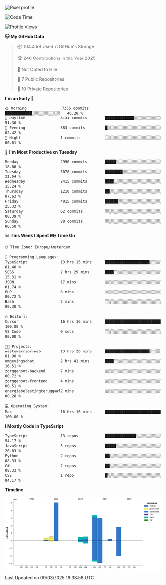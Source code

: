 ![Pixel profile](https://pixel-profile.vercel.app/api/github-stats?username=Atchferox&screen_effect=true&theme=rainbow
)


<!--START_SECTION:waka-->
![Code Time](http://img.shields.io/badge/Code%20Time-573%20hrs%2053%20mins-blue)

![Profile Views](http://img.shields.io/badge/Profile%20Views-0-blue)

**🐱 My GitHub Data** 

> 📦 104.4 kB Used in GitHub's Storage 
 > 
> 🏆 240 Contributions in the Year 2025
 > 
> 🚫 Not Opted to Hire
 > 
> 📜 7 Public Repositories 
 > 
> 🔑 10 Private Repositories 
 > 
**I'm an Early 🐤** 

```text
🌞 Morning                7335 commits        ████████████░░░░░░░░░░░░░   46.28 % 
🌆 Daytime                8131 commits        █████████████░░░░░░░░░░░░   51.30 % 
🌃 Evening                383 commits         █░░░░░░░░░░░░░░░░░░░░░░░░   02.42 % 
🌙 Night                  1 commits           ░░░░░░░░░░░░░░░░░░░░░░░░░   00.01 % 
```
📅 **I'm Most Productive on Tuesday** 

```text
Monday                   2990 commits        █████░░░░░░░░░░░░░░░░░░░░   18.86 % 
Tuesday                  5078 commits        ████████░░░░░░░░░░░░░░░░░   32.04 % 
Wednesday                2415 commits        ████░░░░░░░░░░░░░░░░░░░░░   15.24 % 
Thursday                 1210 commits        ██░░░░░░░░░░░░░░░░░░░░░░░   07.63 % 
Friday                   4015 commits        ██████░░░░░░░░░░░░░░░░░░░   25.33 % 
Saturday                 62 commits          ░░░░░░░░░░░░░░░░░░░░░░░░░   00.39 % 
Sunday                   80 commits          ░░░░░░░░░░░░░░░░░░░░░░░░░   00.50 % 
```


📊 **This Week I Spent My Time On** 

```text
🕑︎ Time Zone: Europe/Amsterdam

💬 Programming Languages: 
TypeScript               13 hrs 15 mins      ████████████████████░░░░░   81.48 % 
SCSS                     2 hrs 29 mins       ████░░░░░░░░░░░░░░░░░░░░░   15.31 % 
JSON                     17 mins             ░░░░░░░░░░░░░░░░░░░░░░░░░   01.74 % 
PHP                      6 mins              ░░░░░░░░░░░░░░░░░░░░░░░░░   00.72 % 
Bash                     2 mins              ░░░░░░░░░░░░░░░░░░░░░░░░░   00.30 % 

🔥 Editors: 
Cursor                   16 hrs 16 mins      █████████████████████████   100.00 % 
VS Code                  0 secs              ░░░░░░░░░░░░░░░░░░░░░░░░░   00.00 % 

🐱‍💻 Projects: 
wastewarrior-web         13 hrs 20 mins      ████████████████████░░░░░   81.98 % 
omgevingschat            2 hrs 41 mins       ████░░░░░░░░░░░░░░░░░░░░░   16.51 % 
zorggenoot-backend       7 mins              ░░░░░░░░░░░░░░░░░░░░░░░░░   00.72 % 
zorggenoot-frontend      4 mins              ░░░░░░░░░░░░░░░░░░░░░░░░░   00.51 % 
energiebelastingteruggaaf2 mins              ░░░░░░░░░░░░░░░░░░░░░░░░░   00.28 % 

💻 Operating System: 
Mac                      16 hrs 16 mins      █████████████████████████   100.00 % 
```

**I Mostly Code in TypeScript** 

```text
TypeScript               13 repos            ██████████████░░░░░░░░░░░   54.17 % 
JavaScript               5 repos             █████░░░░░░░░░░░░░░░░░░░░   20.83 % 
Python                   2 repos             ██░░░░░░░░░░░░░░░░░░░░░░░   08.33 % 
C#                       2 repos             ██░░░░░░░░░░░░░░░░░░░░░░░   08.33 % 
CSS                      1 repo              █░░░░░░░░░░░░░░░░░░░░░░░░   04.17 % 
```



**Timeline**

![Lines of Code chart](https://raw.githubusercontent.com/Atchferox/Atchferox/main/assets/bar_graph.png)


 Last Updated on 09/03/2025 18:38:58 UTC
<!--END_SECTION:waka-->
